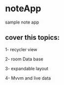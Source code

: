 # noteApp
sample note app
## cover this topics:

1- recycler view

2- room Data base 

3- expandable layout

4- Mvvm and live data

